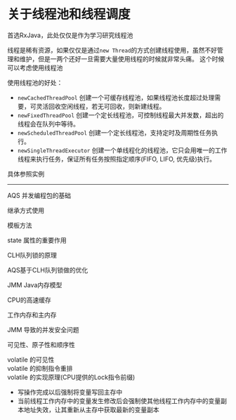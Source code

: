 # 关于线程池和线程调度

首选RxJava，此处仅仅是作为学习研究线程池

线程是稀有资源，如果仅仅是通过`new Thread`的方式创建线程使用，虽然不好管理和维护，但是一两个还好一旦需要大量使用线程的时候就非常头痛。
这个时候可以考虑使用线程池

使用线程池的好处：
- `newCachedThreadPool` 创建一个可缓存线程池，如果线程池长度超过处理需要，可灵活回收空闲线程，若无可回收，则新建线程。
- `newFixedThreadPool` 创建一个定长线程池，可控制线程最大并发数，超出的线程会在队列中等待。
- `newScheduledThreadPool` 创建一个定长线程池，支持定时及周期性任务执行。
- `newSingleThreadExecutor` 创建一个单线程化的线程池，它只会用唯一的工作线程来执行任务，保证所有任务按照指定顺序(FIFO, LIFO, 优先级)执行。

具体参照实例

***

AQS 并发编程包的基础

继承方式使用

模板方法

state 属性的重要作用

CLH队列锁的原理

AQS基于CLH队列锁做的优化

JMM Java内存模型

CPU的高速缓存

工作内存和主内存

JMM 导致的并发安全问题

可见性、原子性和顺序性

volatile 的可见性</br>
volatile 的抑制指令重排</br>
volatile 的实现原理(CPU提供的Lock指令前缀)</br>
- 写操作完成以后强制将变量写回主存中
- 当前线程工作内存中的变量发生修改后会强制使其他线程工作内存中的变量副本地址失效，让其重新从主存中获取最新的变量副本
